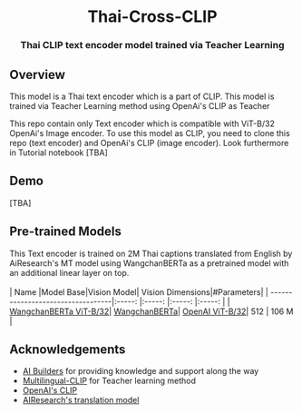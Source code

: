 <p align="center">
  <h1 align="center">Thai-Cross-CLIP</h1>
  <h3 align="center">Thai CLIP text encoder model trained via Teacher Learning</h3>
</p>

## Overview

This model is a Thai text encoder which is a part of CLIP. This model is trained via Teacher Learning method using OpenAi's CLIP as Teacher

This repo contain only Text encoder which is compatible with ViT-B/32 OpenAi's Image encoder. To use this model as CLIP, you need to clone this repo (text encoder) and OpenAi's CLIP (image encoder). Look furthermore in Tutorial notebook [TBA]

## Demo 

[TBA]

## Pre-trained Models

This Text encoder is trained on 2M Thai captions translated from English by AiResearch's MT model using WangchanBERTa as a pretrained model with an additional linear layer on top.
<br>
<br>
| Name |Model Base|Vision Model| Vision Dimensions|#Parameters|
| ----------------------------------|:-----: |:-----: |:-----: |:-----: |
| [WangchanBERTa ViT-B/32](https://huggingface.co/vikimark/CLIP-MSE-WangchanBerta)| [WangchanBERTa](https://huggingface.co/airesearch/wangchanberta-base-att-spm-uncased)| [OpenAI ViT-B/32](https://github.com/openai/CLIP)| 512 | 106 M |

## Acknowledgements

* [AI Builders](https://github.com/ai-builders/ai-builders.github.io) for providing knowledge and support along the way<br />
* [Multilingual-CLIP](https://github.com/FreddeFrallan/Multilingual-CLIP) for Teacher learning method<br />
* [OpenAI's CLIP](https://github.com/openai/CLIP)<br />
* [AIResearch's translation model](https://airesearch.in.th/releases/machine-translation-models)<br />
